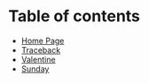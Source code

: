 # Table of contents

* [Home Page](README.md)
* [Traceback](traceback-writeup.md)
* [Valentine](valentine-writeup.md)
* [Sunday](sunday-writeup.md)

